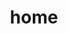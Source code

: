 ---
layout: home
title: home
description: 文档主页。
hero:
  name: Telegram 迷你应用程序
  text: Telegram 内成熟的网络应用程序
  tagline: 简单、灵活、类似本机的网络应用程序，提升用户体验
  actions:
    - theme: brand
      text: 平台
      link: /zh/platform/about
    - theme: alt
      text: 包
      link: /zh/packages/telegram-apps-sdk
features:
  - icon: 💻
    title: 多平台
    details: 适用于所有 Telegram 官方应用程序，包括网络版和桌面版
  - icon: 🌐
    title: 基于网络
    details: 平台仅要求了解基于网络的技术
  - icon: 🧑
    title: 更好的用户体验
    details: 简化用户与 Telegram 项目的沟通
---
